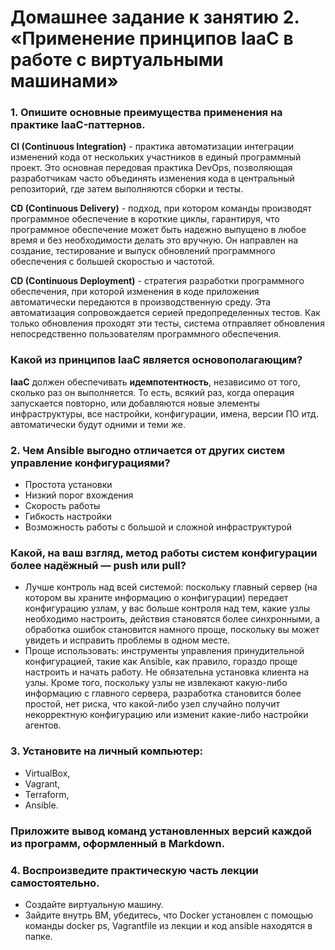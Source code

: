 # Домашнее задание к занятию 2. «Применение принципов IaaC в работе с виртуальными машинами»


### 1. Опишите основные преимущества применения на практике IaaC-паттернов.

**CI (Continuous Integration)** - практика автоматизации интеграции изменений кода от нескольких участников в единый программный проект.
Это основная передовая практика DevOps, позволяющая разработчикам часто объединять
изменения кода в центральный репозиторий, где затем выполняются сборки и тесты.

**CD (Continuous Delivery)** - подход, при котором команды производят программное обеспечение в короткие циклы,
гарантируя, что программное обеспечение может быть надежно выпущено в любое время и
без необходимости делать это вручную. Он направлен на создание, тестирование и выпуск обновлений
программного обеспечения с большей скоростью и частотой.

**CD (Continuous Deployment)** - стратегия разработки программного обеспечения, при которой изменения в коде приложения
автоматически передаются в производственную среду. Эта автоматизация сопровождается серией предопределенных тестов.
Как только обновления проходят эти тесты, система отправляет обновления непосредственно пользователям программного обеспечения.

### Какой из принципов IaaC является основополагающим?
**IaaC** должен обеспечивать **идемпотентность**, независимо от того, сколько раз он выполняется.
То есть, всякий раз, когда операция запускается повторно, или добавляются новые элементы инфраструктуры,
все настройки, конфигурации, имена, версии ПО итд. автоматически будут одними и теми же.


### 2. Чем Ansible выгодно отличается от других систем управление конфигурациями?
- Простота установки
- Низкий порог вхождения
- Скорость работы
- Гибкость настройки
- Возможность работы с большой и сложной инфраструктурой

### Какой, на ваш взгляд, метод работы систем конфигурации более надёжный — push или pull?

- Лучше контроль над всей системой: поскольку главный сервер (на котором вы храните информацию о конфигурации) передает конфигурацию узлам,
у вас больше контроля над тем, какие узлы необходимо настроить, действия становятся более синхронными,
а обработка ошибок становится намного проще, поскольку вы может увидеть и исправить проблемы в одном месте.
- Проще использовать: инструменты управления принудительной конфигурацией, такие как Ansible, как правило, гораздо проще настроить и начать работу.
Не обязательна установка клиента на узлы. Кроме того, поскольку узлы не извлекают какую-либо информацию с главного сервера,
разработка становится более простой, нет риска, что какой-либо узел случайно получит некорректную конфигурацию или изменит какие-либо настройки агентов.

### 3. Установите на личный компьютер:
- VirtualBox,
- Vagrant,
- Terraform,
- Ansible.
### Приложите вывод команд установленных версий каждой из программ, оформленный в Markdown.

### 4. Воспроизведите практическую часть лекции самостоятельно.
- Создайте виртуальную машину.
- Зайдите внутрь ВМ, убедитесь, что Docker установлен с помощью команды docker ps, Vagrantfile из лекции и код ansible находятся в папке.

